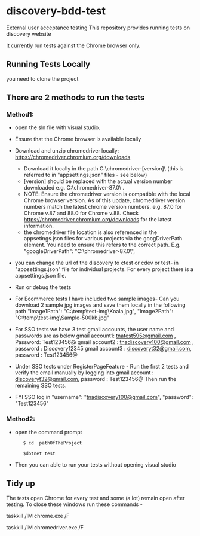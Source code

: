 # discovery-bdd-test
External user acceptance testing
This repository provides running tests on discovery website

It currently run tests against the Chrome browser only.

## Running Tests Locally

you need to clone the project 

## There are 2 methods to run the tests
### Method1: 
 - open the sln file with visual studio.
 - Ensure that the Chrome browser is available locally
 - Download and unzip chromedriver locally: https://chromedriver.chromium.org/downloads
	- Download it locally in the path C:\\chromedriver-[version]\\  (this is referred to in "appsettings.json" files - see below)
	- [version] should be replaced with the actual version number downloaded e.g. C:\\chromedriver-87.0\\ . 
	- NOTE: Ensure the chromedriver version is compatible with the local Chrome browser version. As of this update, chromedriver version numbers match the latest 			chrome version numbers, e.g. 87.0 for Chrome v.87 and 88.0 for Chrome v.88.  Check https://chromedriver.chromium.org/downloads for the latest 				information.
	- the chromedriver file location is also referenced in the appsetings.json files for various projects via the googDriverPath element.  You need to ensure this 			refers to the correct path.  E.g. "googleDriverPath": "C:\\chromedriver-87.0\\",
 
 - you can change the url of the discovery to ctest or cdev or test- in "appsettings.json" file for individual projects. For every project there is a appsettings.json file.
 - Run or debug the tests 
 - For Ecommerce tests I have included two sample images- Can you download 2 sample jpg images and save them locally in the following path 
           "Image1Path": "C:\\temp\\test-img\\Koala.jpg",
           "Image2Path": "C:\\temp\\test-img\\Sample-500kb.jpg"
	   
 - For SSO tests we have 3 test gmail accounts, the user name and passwords are as below
   gmail account1: tnatest595@gmail.com ,  Password: Test123456@
  gmail account2 : tnadiscovery100@gmail.com , password : Discovery12345
  gmail account3 : discoveryt32@gmail.com, password : Test123456@
  
  - Under SSO tests under RegisterPageFeature - Run the first 2 tests and verify the email manually by logging into 
  gmail account : discoveryt32@gmail.com, password : Test123456@
  Then run the remaining SSO tests.
   - FYI SSO log in "username": "tnadiscovery100@gmail.com", "password": "Test123456"

### Method2: 
 - open the command prompt
	
		  $ cd  pathOfTheProject
 
		  $dotnet test  
	
 - Then you can able to run your tests without opening visual studio
 
 ## Tidy up
 The tests open Chrome for every test and some (a lot) remain open after testing. To close these windows run these commands -
 
 taskkill /IM chrome.exe /F
 
 taskkill /IM chromedriver.exe /F
